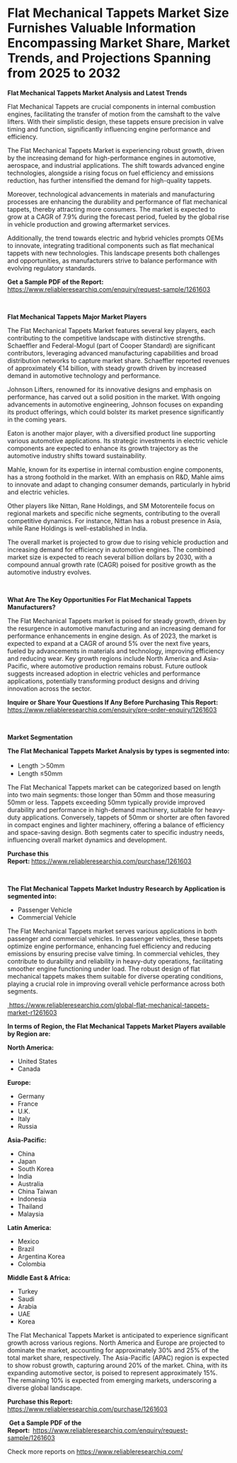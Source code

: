 <p><h1>Flat Mechanical Tappets Market Size Furnishes Valuable Information Encompassing Market Share, Market Trends, and Projections Spanning from 2025 to 2032</h1></p><p><strong>Flat Mechanical Tappets Market Analysis and Latest Trends</strong></p>
<p><p>Flat Mechanical Tappets are crucial components in internal combustion engines, facilitating the transfer of motion from the camshaft to the valve lifters. With their simplistic design, these tappets ensure precision in valve timing and function, significantly influencing engine performance and efficiency. </p><p>The Flat Mechanical Tappets Market is experiencing robust growth, driven by the increasing demand for high-performance engines in automotive, aerospace, and industrial applications. The shift towards advanced engine technologies, alongside a rising focus on fuel efficiency and emissions reduction, has further intensified the demand for high-quality tappets. </p><p>Moreover, technological advancements in materials and manufacturing processes are enhancing the durability and performance of flat mechanical tappets, thereby attracting more consumers. The market is expected to grow at a CAGR of 7.9% during the forecast period, fueled by the global rise in vehicle production and growing aftermarket services.</p><p>Additionally, the trend towards electric and hybrid vehicles prompts OEMs to innovate, integrating traditional components such as flat mechanical tappets with new technologies. This landscape presents both challenges and opportunities, as manufacturers strive to balance performance with evolving regulatory standards.</p></p>
<p><strong>Get a Sample PDF of the Report:&nbsp;</strong> <a href="https://www.reliableresearchiq.com/enquiry/request-sample/1261603?utm_campaign=3128&utm_medium=2&utm_source=Github&utm_content=ia&utm_term=30032025&utm_id=flat-mechanical-tappets">https://www.reliableresearchiq.com/enquiry/request-sample/1261603</a></p>
<p>&nbsp;</p>
<p><strong>Flat Mechanical Tappets Major Market Players</strong></p>
<p><p>The Flat Mechanical Tappets Market features several key players, each contributing to the competitive landscape with distinctive strengths. Schaeffler and Federal-Mogul (part of Cooper Standard) are significant contributors, leveraging advanced manufacturing capabilities and broad distribution networks to capture market share. Schaeffler reported revenues of approximately €14 billion, with steady growth driven by increased demand in automotive technology and performance.</p><p>Johnson Lifters, renowned for its innovative designs and emphasis on performance, has carved out a solid position in the market. With ongoing advancements in automotive engineering, Johnson focuses on expanding its product offerings, which could bolster its market presence significantly in the coming years.</p><p>Eaton is another major player, with a diversified product line supporting various automotive applications. Its strategic investments in electric vehicle components are expected to enhance its growth trajectory as the automotive industry shifts toward sustainability.</p><p>Mahle, known for its expertise in internal combustion engine components, has a strong foothold in the market. With an emphasis on R&D, Mahle aims to innovate and adapt to changing consumer demands, particularly in hybrid and electric vehicles.</p><p>Other players like Nittan, Rane Holdings, and SM Motorenteile focus on regional markets and specific niche segments, contributing to the overall competitive dynamics. For instance, Nittan has a robust presence in Asia, while Rane Holdings is well-established in India.</p><p>The overall market is projected to grow due to rising vehicle production and increasing demand for efficiency in automotive engines. The combined market size is expected to reach several billion dollars by 2030, with a compound annual growth rate (CAGR) poised for positive growth as the automotive industry evolves.</p></p>
<p>&nbsp;</p>
<p><strong>What Are The Key Opportunities For Flat Mechanical Tappets Manufacturers?</strong></p>
<p><p>The Flat Mechanical Tappets market is poised for steady growth, driven by the resurgence in automotive manufacturing and an increasing demand for performance enhancements in engine design. As of 2023, the market is expected to expand at a CAGR of around 5% over the next five years, fueled by advancements in materials and technology, improving efficiency and reducing wear. Key growth regions include North America and Asia-Pacific, where automotive production remains robust. Future outlook suggests increased adoption in electric vehicles and performance applications, potentially transforming product designs and driving innovation across the sector.</p></p>
<p><strong>Inquire or Share Your Questions If Any Before Purchasing This Report:</strong> <a href="https://www.reliableresearchiq.com/enquiry/pre-order-enquiry/1261603?utm_campaign=3128&utm_medium=2&utm_source=Github&utm_content=ia&utm_term=30032025&utm_id=flat-mechanical-tappets">https://www.reliableresearchiq.com/enquiry/pre-order-enquiry/1261603</a></p>
<p>&nbsp;</p>
<p><strong>Market Segmentation</strong></p>
<p><strong>The Flat Mechanical Tappets Market Analysis by types is segmented into:</strong></p>
<p><ul><li>Length ＞50mm</li><li>Length ≤50mm</li></ul></p>
<p><p>The Flat Mechanical Tappets market can be categorized based on length into two main segments: those longer than 50mm and those measuring 50mm or less. Tappets exceeding 50mm typically provide improved durability and performance in high-demand machinery, suitable for heavy-duty applications. Conversely, tappets of 50mm or shorter are often favored in compact engines and lighter machinery, offering a balance of efficiency and space-saving design. Both segments cater to specific industry needs, influencing overall market dynamics and development.</p></p>
<p><strong>Purchase this Report:&nbsp;</strong><a href="https://www.reliableresearchiq.com/purchase/1261603?utm_campaign=3128&utm_medium=2&utm_source=Github&utm_content=ia&utm_term=30032025&utm_id=flat-mechanical-tappets">https://www.reliableresearchiq.com/purchase/1261603</a></p>
<p>&nbsp;</p>
<p><strong>The Flat Mechanical Tappets Market Industry Research by Application is segmented into:</strong></p>
<p><ul><li>Passenger Vehicle</li><li>Commercial Vehicle</li></ul></p>
<p><p>The Flat Mechanical Tappets market serves various applications in both passenger and commercial vehicles. In passenger vehicles, these tappets optimize engine performance, enhancing fuel efficiency and reducing emissions by ensuring precise valve timing. In commercial vehicles, they contribute to durability and reliability in heavy-duty operations, facilitating smoother engine functioning under load. The robust design of flat mechanical tappets makes them suitable for diverse operating conditions, playing a crucial role in improving overall vehicle performance across both segments.</p></p>
<p><a href="https://www.reliableresearchiq.com/global-flat-mechanical-tappets-market-r1261603?utm_campaign=3128&utm_medium=2&utm_source=Github&utm_content=ia&utm_term=30032025&utm_id=flat-mechanical-tappets">&nbsp;https://www.reliableresearchiq.com/global-flat-mechanical-tappets-market-r1261603</a></p>
<p><strong>In terms of Region, the Flat Mechanical Tappets Market Players available by Region are:</strong></p>
<p>
    <p> <strong> North America: </strong>
        <ul>
            <li>United States</li>
            <li>Canada</li>
        </ul>
        </p> 
    <p> <strong> Europe: </strong>
        <ul>
            <li>Germany</li>
            <li>France</li>
            <li>U.K.</li>
            <li>Italy</li>
            <li>Russia</li>
        </ul>
        </p> 
    <p> <strong> Asia-Pacific: </strong>
        <ul>
            <li>China</li>
            <li>Japan</li>
            <li>South Korea</li>
            <li>India</li>
            <li>Australia</li>
            <li>China Taiwan</li>
            <li>Indonesia</li>
            <li>Thailand</li>
            <li>Malaysia</li>
        </ul>
        </p> 
    <p> <strong> Latin America: </strong>
        <ul>
            <li>Mexico</li>
            <li>Brazil</li>
            <li>Argentina Korea</li>
            <li>Colombia</li>
        </ul>
        </p> 
    <p> <strong> Middle East & Africa: </strong>
        <ul>
            <li>Turkey</li>
            <li>Saudi</li>
            <li>Arabia</li>
            <li>UAE</li>
            <li>Korea</li>
        </ul>
    </p>
    </p>
<p><p>The Flat Mechanical Tappets Market is anticipated to experience significant growth across various regions. North America and Europe are projected to dominate the market, accounting for approximately 30% and 25% of the total market share, respectively. The Asia-Pacific (APAC) region is expected to show robust growth, capturing around 20% of the market. China, with its expanding automotive sector, is poised to represent approximately 15%. The remaining 10% is expected from emerging markets, underscoring a diverse global landscape.</p></p>
<p><strong>Purchase this Report: </strong><a href="https://www.reliableresearchiq.com/purchase/1261603?utm_campaign=3128&utm_medium=2&utm_source=Github&utm_content=ia&utm_term=30032025&utm_id=flat-mechanical-tappets">https://www.reliableresearchiq.com/purchase/1261603</a></p>
<p>&nbsp;<strong>Get a Sample PDF of the Report:&nbsp;&nbsp;</strong><a href="https://www.reliableresearchiq.com/enquiry/request-sample/1261603?utm_campaign=3128&utm_medium=2&utm_source=Github&utm_content=ia&utm_term=30032025&utm_id=flat-mechanical-tappets">https://www.reliableresearchiq.com/enquiry/request-sample/1261603</a></p>
<p><strong></strong></p>
<p>Check more reports on <a href="https://www.reliableresearchiq.com/?utm_campaign=3128&utm_medium=2&utm_source=Github&utm_content=ia&utm_term=30032025&utm_id=flat-mechanical-tappets">https://www.reliableresearchiq.com/</a></p>